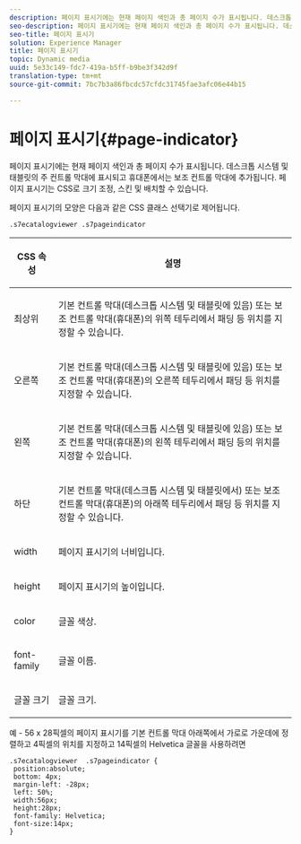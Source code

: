 ```yaml
---
description: 페이지 표시기에는 현재 페이지 색인과 총 페이지 수가 표시됩니다. 데스크톱 시스템 및 태블릿의 주 컨트롤 막대에 표시되고 휴대폰에서는 보조 컨트롤 막대에 추가됩니다. 페이지 표시기는 CSS로 크기 조정, 스킨 및 배치할 수 있습니다.
seo-description: 페이지 표시기에는 현재 페이지 색인과 총 페이지 수가 표시됩니다. 데스크톱 시스템 및 태블릿의 주 컨트롤 막대에 표시되고 휴대폰에서는 보조 컨트롤 막대에 추가됩니다. 페이지 표시기는 CSS로 크기 조정, 스킨 및 배치할 수 있습니다.
seo-title: 페이지 표시기
solution: Experience Manager
title: 페이지 표시기
topic: Dynamic media
uuid: 5e33c149-fdc7-419a-b5ff-b9be3f342d9f
translation-type: tm+mt
source-git-commit: 7bc7b3a86fbcdc57cfdc31745fae3afc06e44b15

---
```



# 페이지 표시기{#page-indicator}

페이지 표시기에는 현재 페이지 색인과 총 페이지 수가 표시됩니다. 데스크톱 시스템 및 태블릿의 주 컨트롤 막대에 표시되고 휴대폰에서는 보조 컨트롤 막대에 추가됩니다. 페이지 표시기는 CSS로 크기 조정, 스킨 및 배치할 수 있습니다.

페이지 표시기의 모양은 다음과 같은 CSS 클래스 선택기로 제어됩니다.

`.s7ecatalogviewer .s7pageindicator`

<table id="table_94EE3F5BBE4547C0B4943471CEE7EDE4"> 
 <thead> 
  <tr> 
   <th colname="col1" class="entry"> <p> CSS 속성 </p> </th> 
   <th colname="col2" class="entry"> <p>설명 </p> </th> 
  </tr> 
 </thead>
 <tbody> 
  <tr> 
   <td colname="col1"> <p> <span class="codeph"> 최상위 </span> </p> </td> 
   <td colname="col2"> <p>기본 컨트롤 막대(데스크톱 시스템 및 태블릿에 있음) 또는 보조 컨트롤 막대(휴대폰)의 위쪽 테두리에서 패딩 등 위치를 지정할 수 있습니다. </p> </td> 
  </tr> 
  <tr> 
   <td colname="col1"> <p> <span class="codeph"> 오른쪽 </span> </p> </td> 
   <td colname="col2"> <p>기본 컨트롤 막대(데스크톱 시스템 및 태블릿에 있음) 또는 보조 컨트롤 막대(휴대폰)의 오른쪽 테두리에서 패딩 등 위치를 지정할 수 있습니다. </p> </td> 
  </tr> 
  <tr> 
   <td colname="col1"> <p> <span class="codeph"> 왼쪽 </span> </p> </td> 
   <td colname="col2"> <p>기본 컨트롤 막대(데스크톱 시스템 및 태블릿에 있음) 또는 보조 컨트롤 막대(휴대폰)의 왼쪽 테두리에서 패딩 등의 위치를 지정할 수 있습니다. </p> </td> 
  </tr> 
  <tr> 
   <td colname="col1"> <p> <span class="codeph"> 하단 </span> </p> </td> 
   <td colname="col2"> <p>기본 컨트롤 막대(데스크톱 시스템 및 태블릿에서) 또는 보조 컨트롤 막대(휴대폰)의 아래쪽 테두리에서 패딩 등 위치를 지정할 수 있습니다. </p> </td> 
  </tr> 
  <tr> 
   <td colname="col1"> <p> <span class="codeph"> width </span> </p> </td> 
   <td colname="col2"> <p>페이지 표시기의 너비입니다. </p> </td> 
  </tr> 
  <tr> 
   <td colname="col1"> <p> <span class="codeph"> height </span> </p> </td> 
   <td colname="col2"> <p>페이지 표시기의 높이입니다. </p> </td> 
  </tr> 
  <tr> 
   <td colname="col1"> <p> <span class="codeph"> color </span> </p> </td> 
   <td colname="col2"> <p>글꼴 색상. </p> </td> 
  </tr> 
  <tr> 
   <td colname="col1"> <p> <span class="codeph"> font-family </span> </p> </td> 
   <td colname="col2"> <p>글꼴 이름. </p> </td> 
  </tr> 
  <tr> 
   <td colname="col1"> <p> <span class="codeph"> 글꼴 크기 </span> </p> </td> 
   <td colname="col2"> <p>글꼴 크기. </p> </td> 
  </tr> 
 </tbody> 
</table>

예 - 56 x 28픽셀의 페이지 표시기를 기본 컨트롤 막대 아래쪽에서 가로로 가운데에 정렬하고 4픽셀의 위치를 지정하고 14픽셀의 Helvetica 글꼴을 사용하려면

```
.s7ecatalogviewer  .s7pageindicator { 
 position:absolute; 
 bottom: 4px; 
 margin-left: -28px;  
 left: 50%; 
 width:56px; 
 height:28px; 
 font-family: Helvetica; 
 font-size:14px; 
}
```

